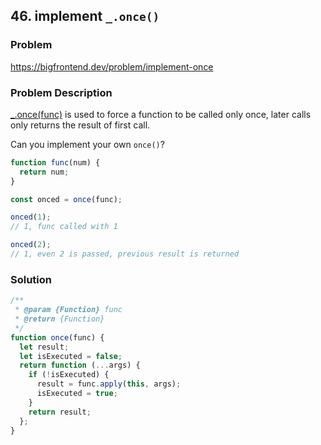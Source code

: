 ## 46. implement `_.once()`

### Problem

https://bigfrontend.dev/problem/implement-once

### Problem Description

[\_.once(func)](https://lodash.com/docs/4.17.15#once) is used to force a function to be called only once, later calls only returns the result of first call.

Can you implement your own `once()`?

```js
function func(num) {
  return num;
}

const onced = once(func);

onced(1);
// 1, func called with 1

onced(2);
// 1, even 2 is passed, previous result is returned
```

### Solution

```js
/**
 * @param {Function} func
 * @return {Function}
 */
function once(func) {
  let result;
  let isExecuted = false;
  return function (...args) {
    if (!isExecuted) {
      result = func.apply(this, args);
      isExecuted = true;
    }
    return result;
  };
}
```
